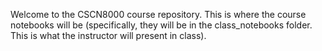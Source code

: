 Welcome to the CSCN8000 course repository. 
This is where the course notebooks will be (specifically, they will be in the class_notebooks folder. This is what the instructor will present in class).

